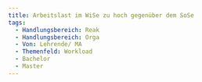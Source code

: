 ```yaml
---
title: Arbeitslast im WiSe zu hoch gegenüber dem SoSe
tags:
  - Handlungsbereich: Reak
  - Handlungsbereich: Orga
  - Von: Lehrende/ MA
  - Themenfeld: Workload
  - Bachelor
  - Master
---
```

